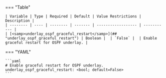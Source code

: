 <!--
  ~ Copyright (c) 2025 Arista Networks, Inc.
  ~ Use of this source code is governed by the Apache License 2.0
  ~ that can be found in the LICENSE file.
  -->
=== "Table"

    | Variable | Type | Required | Default | Value Restrictions | Description |
    | -------- | ---- | -------- | ------- | ------------------ | ----------- |
    | [<samp>underlay_ospf_graceful_restart</samp>](## "underlay_ospf_graceful_restart") | Boolean |  | `False` |  | Enable graceful restart for OSPF underlay. |

=== "YAML"

    ```yaml
    # Enable graceful restart for OSPF underlay.
    underlay_ospf_graceful_restart: <bool; default=False>
    ```
